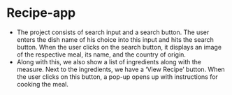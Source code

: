 # Recipe-app

* The project consists of search input and a search button. The user enters the dish name of his choice into this input and hits the search button. When the user clicks on the search button, it displays an image of the respective meal, its name, and the country of origin.
* Along with this, we also show a list of ingredients along with the measure. Next to the ingredients, we have a ‘View Recipe’ button. When the user clicks on this button, a pop-up opens up with instructions for cooking the meal.
